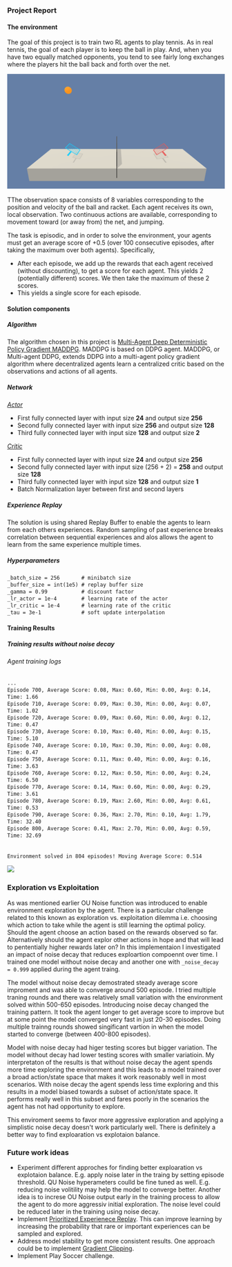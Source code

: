 ### Project Report


#### The environment

The goal of this project is to train two RL agents to play tennis. As in real tennis, the goal of each player is to keep the ball in play. And, when you have two equally matched opponents, you tend to see fairly long exchanges where the players hit the ball back and forth over the net.

![](./images/tennis.png)

TThe observation space consists of 8 variables corresponding to the position and velocity of the ball and racket. Each agent receives its own, local observation. Two continuous actions are available, corresponding to movement toward (or away from) the net, and jumping.

The task is episodic, and in order to solve the environment, your agents must get an average score of +0.5 (over 100 consecutive episodes, after taking the maximum over both agents). Specifically,

* After each episode, we add up the rewards that each agent received (without discounting), to get a score for each agent. This yields 2 (potentially different) scores. We then take the maximum of these 2 scores.
* This yields a single score for each episode.


#### Solution components

##### Algorithm

The algorithm chosen in this project is [Multi-Agent Deep Deterministic Policy Gradient MADDPG](https://arxiv.org/abs/1706.02275). MADDPG is based on DDPG agent. MADDPG, or Multi-agent DDPG, extends DDPG into a multi-agent policy gradient algorithm where decentralized agents learn a centralized critic based on the observations and actions of all agents.

##### Network

[_Actor_](model.py) 
* First fully connected layer with input size __24__ and output size __256__
* Second fully connected layer with input size __256__ and output size __128__
* Third fully connected layer with input size __128__ and output size __2__


[_Critic_](model.py)
* First fully connected layer with input size __24__ and output size __256__
* Second fully connected layer with input size (256 + 2) = __258__ and output size __128__
* Third fully connected layer with input size __128__ and output size __1__
* Batch Normalization layer between first and second layers



##### Experience Replay

The solution is using shared Replay Buffer to enable the agents to learn from each others experiences. Random sampling of past experience breaks correlation between sequential experiences and alos allows the agent to learn from the same experience multiple times.


##### Hyperparameters

```
_batch_size = 256       # minibatch size
_buffer_size = int(1e5) # replay buffer size
_gamma = 0.99           # discount factor
_lr_actor = 1e-4        # learning rate of the actor 
_lr_critic = 1e-4       # learning rate of the critic
_tau = 3e-1             # soft update interpolation
```


#### Training Results

##### Training results without noise decay

###### Agent training logs

```
...
Episode 700, Average Score: 0.08, Max: 0.60, Min: 0.00, Avg: 0.14, Time: 1.66
Episode 710, Average Score: 0.09, Max: 0.30, Min: 0.00, Avg: 0.07, Time: 1.02
Episode 720, Average Score: 0.09, Max: 0.60, Min: 0.00, Avg: 0.12, Time: 0.47
Episode 730, Average Score: 0.10, Max: 0.40, Min: 0.00, Avg: 0.15, Time: 5.10
Episode 740, Average Score: 0.10, Max: 0.30, Min: 0.00, Avg: 0.08, Time: 0.47
Episode 750, Average Score: 0.11, Max: 0.40, Min: 0.00, Avg: 0.16, Time: 3.63
Episode 760, Average Score: 0.12, Max: 0.50, Min: 0.00, Avg: 0.24, Time: 6.50
Episode 770, Average Score: 0.14, Max: 0.60, Min: 0.00, Avg: 0.29, Time: 3.61
Episode 780, Average Score: 0.19, Max: 2.60, Min: 0.00, Avg: 0.61, Time: 0.53
Episode 790, Average Score: 0.36, Max: 2.70, Min: 0.10, Avg: 1.79, Time: 32.40
Episode 800, Average Score: 0.41, Max: 2.70, Min: 0.00, Avg: 0.59, Time: 32.69


Environment solved in 804 episodes!	Moving Average Score: 0.514
```


![](./images/results.png)


 ### Exploration vs Exploitation
 
 As was mentioned earlier OU Noise function was introduced to enable environment exploration by the agent. There is a particular challenge related to this known as exploration vs. exploitation dilemma i.e. choosing which action to take while the agent is still learning the optimal policy. Should the agent choose an action based on the rewards observed so far. Alternatively should the agent explor other actions in hope and that will lead to pententially higher rewards later on? In this implementaion I investigated an impact of noise decay that reduces exploartion compoennt over time. I trained one model without noise decay and another one with ```_noise_decay = 0.999``` applied during the agent traing. 
 
The model without noise decay demostrated steady average score improment and was able to converge around 500 episode. I tried multiple traning rounds and there was relatively small variation with the environment solved within 500-650 episodes. Introducing noise decay changed the training pattern. It took the agent longer to get average score to improve but at some point the model converged very fast in just 20-30 episodes. Doing multiple trainng rounds showed singificant vartion in when the model started to converge (between 400-800 episodes).
 
Model with noise decay had higer testing scores but bigger variation. The model without decay had lower testing scores with smaller variatioin. My interpretaton of the results is that without noise decay the agent spends more time exploring the environment and this leads to a model trained over a broad action/state space that makes it work reasonably well in most scenarios. With noise decay the agent spends less time exploring and this results in a model biased towards a subset of action/state space. It performs really well in this subset and fares poorly in the scenarios the agent has not had opportunity to explore.

This enviroment seems to favor more aggressive exploration and applying a simplistic noise decay doesn't work particularly well. There is definitely a better way to find exploaration vs explotaion balance.

### Future work ideas

* Experiment different approches for finding better exploaration vs explotaion balance. E.g. apply noise later in the traing by setting episode threshold. QU Noise hyperameters coulld be fine tuned as well. E.g. reducing noise volitility may help the model to converge better. Another idea is to increse OU Noise output early in the training process to allow the agent to do more aggressiv initial exploration. The noise level could be reduced later in the training using noise decay.  
* Implement [Prioritized Experienece Replay](https://arxiv.org/abs/1511.05952). This can improve learning by increasing the probability that rare or important experiences can be sampled and explored.
* Address model stability to get more consistent results. One approach could be to implement [Gradient Clipping](https://machinelearningmastery.com/exploding-gradients-in-neural-networks/).
* Implement Play Soccer challenge.
